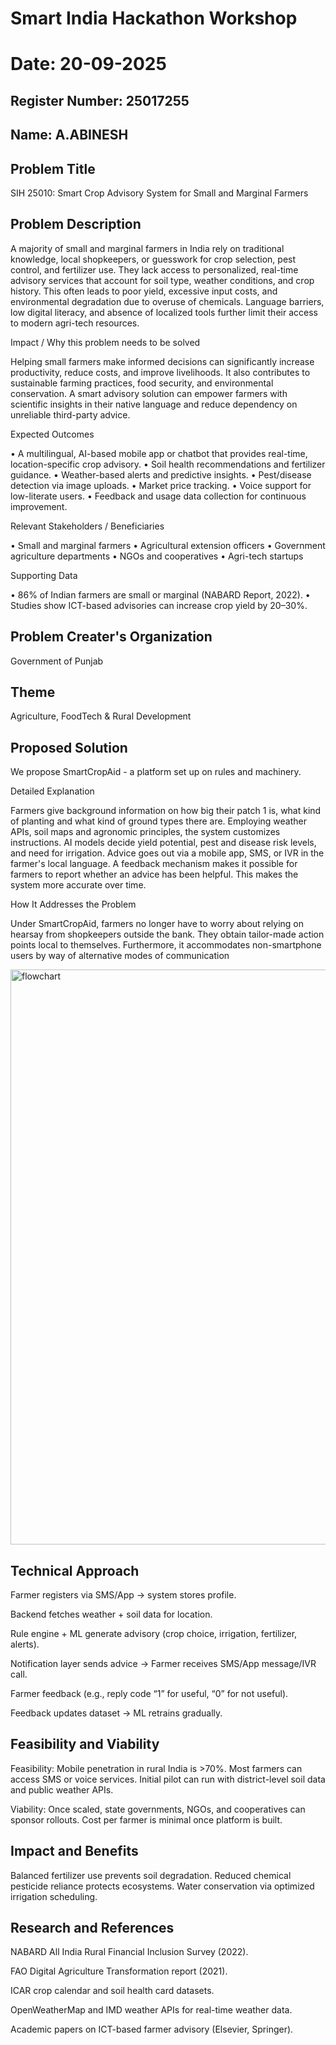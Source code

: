 # Smart India Hackathon Workshop
# Date: 20-09-2025
## Register Number: 25017255
## Name: A.ABINESH
## Problem Title
SIH 25010: Smart Crop Advisory System for Small and Marginal Farmers
## Problem Description
A majority of small and marginal farmers in India rely on traditional knowledge, local shopkeepers, or guesswork for crop selection, pest control, and fertilizer use. They lack access to personalized, real-time advisory services that account for soil type, weather conditions, and crop history. This often leads to poor yield, excessive input costs, and environmental degradation due to overuse of chemicals. Language barriers, low digital literacy, and absence of localized tools further limit their access to modern agri-tech resources.

Impact / Why this problem needs to be solved

Helping small farmers make informed decisions can significantly increase productivity, reduce costs, and improve livelihoods. It also contributes to sustainable farming practices, food security, and environmental conservation. A smart advisory solution can empower farmers with scientific insights in their native language and reduce dependency on unreliable third-party advice.

Expected Outcomes

• A multilingual, AI-based mobile app or chatbot that provides real-time, location-specific crop advisory.
• Soil health recommendations and fertilizer guidance.
• Weather-based alerts and predictive insights.
• Pest/disease detection via image uploads.
• Market price tracking.
• Voice support for low-literate users.
• Feedback and usage data collection for continuous improvement.

Relevant Stakeholders / Beneficiaries

• Small and marginal farmers
• Agricultural extension officers
• Government agriculture departments
• NGOs and cooperatives
• Agri-tech startups

Supporting Data

• 86% of Indian farmers are small or marginal (NABARD Report, 2022).
• Studies show ICT-based advisories can increase crop yield by 20–30%.

## Problem Creater's Organization
Government of Punjab

## Theme
Agriculture, FoodTech & Rural Development

## Proposed Solution
We propose SmartCropAid - a platform set up on rules and machinery.

Detailed Explanation

Farmers give background information on how big their patch 1 is, what kind of planting and what kind of ground types there are. Employing weather APIs, soil maps and agronomic principles, the system customizes instructions. AI models decide yield potential, pest and disease risk levels, and need for irrigation. Advice goes out via a mobile app, SMS, or IVR in the farmer's local language. A feedback mechanism makes it possible for farmers to report whether an advice has been helpful. This makes the system more accurate over time.

How It Addresses the Problem

Under SmartCropAid, farmers no longer have to worry about relying on hearsay from shopkeepers outside the bank. They obtain tailor-made action points local to themselves. Furthermore, it accommodates non-smartphone users by way of alternative modes of communication


<img width="818" height="920" alt="flowchart" src="https://github.com/user-attachments/assets/075f80a2-e650-49ec-9599-bf91a04f0168" />




## Technical Approach
Farmer registers via SMS/App → system stores profile.

Backend fetches weather + soil data for location.

Rule engine + ML generate advisory (crop choice, irrigation, fertilizer, alerts).

Notification layer sends advice → Farmer receives SMS/App message/IVR call.

Farmer feedback (e.g., reply code “1” for useful, “0” for not useful).

Feedback updates dataset → ML retrains gradually.

## Feasibility and Viability
Feasibility: Mobile penetration in rural India is >70%. Most farmers can access SMS or voice services. Initial pilot can run with district-level soil data and public weather APIs.

Viability: Once scaled, state governments, NGOs, and cooperatives can sponsor rollouts. Cost per farmer is minimal once platform is built.



## Impact and Benefits
Balanced fertilizer use prevents soil degradation.
Reduced chemical pesticide reliance protects ecosystems.
Water conservation via optimized irrigation scheduling.




## Research and References
NABARD All India Rural Financial Inclusion Survey (2022).

FAO Digital Agriculture Transformation report (2021).

ICAR crop calendar and soil health card datasets.

OpenWeatherMap and IMD weather APIs for real-time weather data.

Academic papers on ICT-based farmer advisory (Elsevier, Springer).
